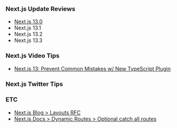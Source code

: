 ### Next.js Update Reviews

- [Next.js 13.0](v13.0/README.md)
- Next.js 13.1
- Next.js 13.2
- Next.js 13.3

### Next.js Video Tips

- [Next.js 13: Prevent Common Mistakes w/ New TypeScript Plugin
  ](https://www.youtube.com/watch?v=pqMqn9fKEf8)

### Next.js Twitter Tips

### ETC

- [Next.js Blog > Layouts RFC](https://nextjs.org/blog/layouts-rfc)
- [Next.js Docs > Dynamic Routes > Optional catch all routes](https://nextjs.org/docs/routing/dynamic-routes#optional-catch-all-routes)
